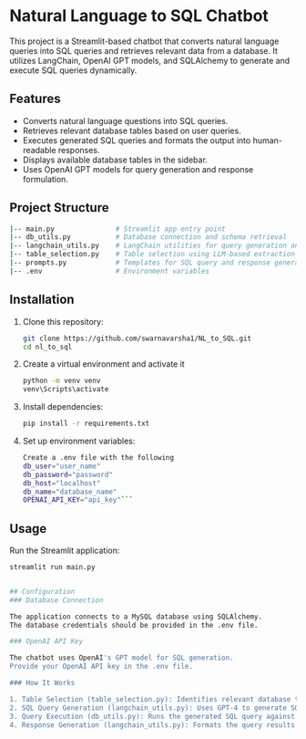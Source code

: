 # Natural Language to SQL Chatbot

This project is a Streamlit-based chatbot that converts natural language queries into SQL queries and retrieves relevant data from a database. It utilizes LangChain, OpenAI GPT models, and SQLAlchemy to generate and execute SQL queries dynamically.

## Features
- Converts natural language questions into SQL queries.
- Retrieves relevant database tables based on user queries.
- Executes generated SQL queries and formats the output into human-readable responses.
- Displays available database tables in the sidebar.
- Uses OpenAI GPT models for query generation and response formulation.

## Project Structure

```sh
|-- main.py               # Streamlit app entry point
|-- db_utils.py           # Database connection and schema retrieval
|-- langchain_utils.py    # LangChain utilities for query generation and execution
|-- table_selection.py    # Table selection using LLM-based extraction
|-- prompts.py            # Templates for SQL query and response generation
|-- .env                  # Environment variables
```

## Installation

1. Clone this repository:
   ```sh
   git clone https://github.com/swarnavarsha1/NL_to_SQL.git
   cd nl_to_sql

2. Create a virtual environment and activate it
    ```sh 
    python -m venv venv
    venv\Scripts\activate 

3. Install dependencies:
    ```sh
    pip install -r requirements.txt

4. Set up environment variables:<br>
    ```sh
    Create a .env file with the following
    db_user="user_name"
    db_password="password"
    db_host="localhost"
    db_name="database_name"
    OPENAI_API_KEY="api_key"```

## Usage

Run the Streamlit application:
```sh
streamlit run main.py


## Configuration
### Database Connection

The application connects to a MySQL database using SQLAlchemy.
The database credentials should be provided in the .env file.

### OpenAI API Key

The chatbot uses OpenAI's GPT model for SQL generation.
Provide your OpenAI API key in the .env file.

### How It Works

1. Table Selection (table_selection.py): Identifies relevant database tables based on the user query.
2. SQL Query Generation (langchain_utils.py): Uses GPT-4 to generate SQL queries based on the database schema.
3. Query Execution (db_utils.py): Runs the generated SQL query against the database and retrieves results.
4. Response Generation (langchain_utils.py): Formats the query results into a natural, conversational response.